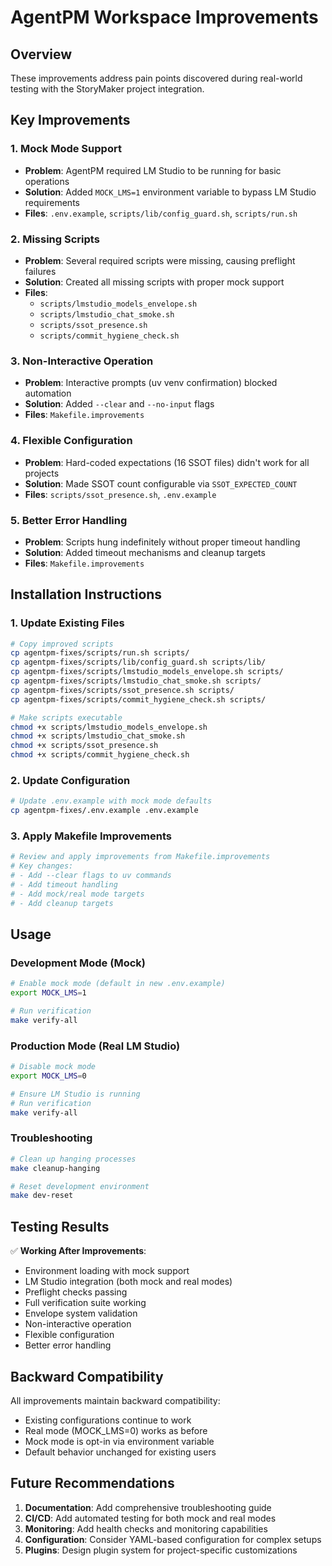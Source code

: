 # AgentPM Workspace Improvements

## Overview
These improvements address pain points discovered during real-world testing with the StoryMaker project integration.

## Key Improvements

### 1. Mock Mode Support
- **Problem**: AgentPM required LM Studio to be running for basic operations
- **Solution**: Added `MOCK_LMS=1` environment variable to bypass LM Studio requirements
- **Files**: `.env.example`, `scripts/lib/config_guard.sh`, `scripts/run.sh`

### 2. Missing Scripts
- **Problem**: Several required scripts were missing, causing preflight failures
- **Solution**: Created all missing scripts with proper mock support
- **Files**: 
  - `scripts/lmstudio_models_envelope.sh`
  - `scripts/lmstudio_chat_smoke.sh`
  - `scripts/ssot_presence.sh`
  - `scripts/commit_hygiene_check.sh`

### 3. Non-Interactive Operation
- **Problem**: Interactive prompts (uv venv confirmation) blocked automation
- **Solution**: Added `--clear` and `--no-input` flags
- **Files**: `Makefile.improvements`

### 4. Flexible Configuration
- **Problem**: Hard-coded expectations (16 SSOT files) didn't work for all projects
- **Solution**: Made SSOT count configurable via `SSOT_EXPECTED_COUNT`
- **Files**: `scripts/ssot_presence.sh`, `.env.example`

### 5. Better Error Handling
- **Problem**: Scripts hung indefinitely without proper timeout handling
- **Solution**: Added timeout mechanisms and cleanup targets
- **Files**: `Makefile.improvements`

## Installation Instructions

### 1. Update Existing Files
```bash
# Copy improved scripts
cp agentpm-fixes/scripts/run.sh scripts/
cp agentpm-fixes/scripts/lib/config_guard.sh scripts/lib/
cp agentpm-fixes/scripts/lmstudio_models_envelope.sh scripts/
cp agentpm-fixes/scripts/lmstudio_chat_smoke.sh scripts/
cp agentpm-fixes/scripts/ssot_presence.sh scripts/
cp agentpm-fixes/scripts/commit_hygiene_check.sh scripts/

# Make scripts executable
chmod +x scripts/lmstudio_models_envelope.sh
chmod +x scripts/lmstudio_chat_smoke.sh
chmod +x scripts/ssot_presence.sh
chmod +x scripts/commit_hygiene_check.sh
```

### 2. Update Configuration
```bash
# Update .env.example with mock mode defaults
cp agentpm-fixes/.env.example .env.example
```

### 3. Apply Makefile Improvements
```bash
# Review and apply improvements from Makefile.improvements
# Key changes:
# - Add --clear flags to uv commands
# - Add timeout handling
# - Add mock/real mode targets
# - Add cleanup targets
```

## Usage

### Development Mode (Mock)
```bash
# Enable mock mode (default in new .env.example)
export MOCK_LMS=1

# Run verification
make verify-all
```

### Production Mode (Real LM Studio)
```bash
# Disable mock mode
export MOCK_LMS=0

# Ensure LM Studio is running
# Run verification
make verify-all
```

### Troubleshooting
```bash
# Clean up hanging processes
make cleanup-hanging

# Reset development environment
make dev-reset
```

## Testing Results

✅ **Working After Improvements**:
- Environment loading with mock support
- LM Studio integration (both mock and real modes)
- Preflight checks passing
- Full verification suite working
- Envelope system validation
- Non-interactive operation
- Flexible configuration
- Better error handling

## Backward Compatibility

All improvements maintain backward compatibility:
- Existing configurations continue to work
- Real mode (MOCK_LMS=0) works as before
- Mock mode is opt-in via environment variable
- Default behavior unchanged for existing users

## Future Recommendations

1. **Documentation**: Add comprehensive troubleshooting guide
2. **CI/CD**: Add automated testing for both mock and real modes
3. **Monitoring**: Add health checks and monitoring capabilities
4. **Configuration**: Consider YAML-based configuration for complex setups
5. **Plugins**: Design plugin system for project-specific customizations
